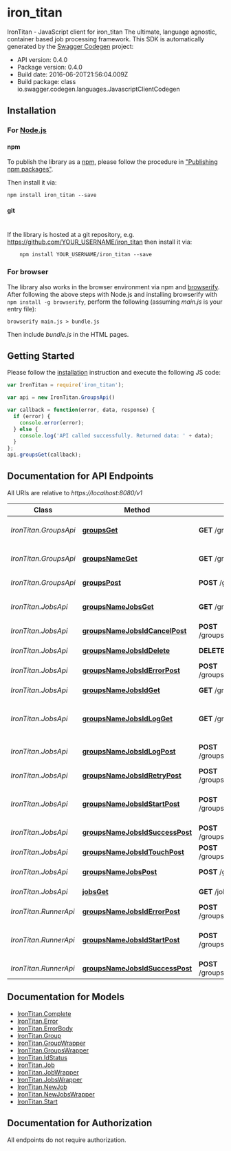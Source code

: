 # iron_titan

IronTitan - JavaScript client for iron_titan
The ultimate, language agnostic, container based job processing framework.
This SDK is automatically generated by the [Swagger Codegen](https://github.com/swagger-api/swagger-codegen) project:

- API version: 0.4.0
- Package version: 0.4.0
- Build date: 2016-06-20T21:56:04.009Z
- Build package: class io.swagger.codegen.languages.JavascriptClientCodegen

## Installation

### For [Node.js](https://nodejs.org/)

#### npm

To publish the library as a [npm](https://www.npmjs.com/),
please follow the procedure in ["Publishing npm packages"](https://docs.npmjs.com/getting-started/publishing-npm-packages).

Then install it via:

```shell
npm install iron_titan --save
```

#### git
#
If the library is hosted at a git repository, e.g.
https://github.com/YOUR_USERNAME/iron_titan
then install it via:

```shell
    npm install YOUR_USERNAME/iron_titan --save
```

### For browser

The library also works in the browser environment via npm and [browserify](http://browserify.org/). After following
the above steps with Node.js and installing browserify with `npm install -g browserify`,
perform the following (assuming *main.js* is your entry file):

```shell
browserify main.js > bundle.js
```

Then include *bundle.js* in the HTML pages.

## Getting Started

Please follow the [installation](#installation) instruction and execute the following JS code:

```javascript
var IronTitan = require('iron_titan');

var api = new IronTitan.GroupsApi()

var callback = function(error, data, response) {
  if (error) {
    console.error(error);
  } else {
    console.log('API called successfully. Returned data: ' + data);
  }
};
api.groupsGet(callback);

```

## Documentation for API Endpoints

All URIs are relative to *https://localhost:8080/v1*

Class | Method | HTTP request | Description
------------ | ------------- | ------------- | -------------
*IronTitan.GroupsApi* | [**groupsGet**](docs/GroupsApi.md#groupsGet) | **GET** /groups | Get all group names.
*IronTitan.GroupsApi* | [**groupsNameGet**](docs/GroupsApi.md#groupsNameGet) | **GET** /groups/{name} | Get information for a group.
*IronTitan.GroupsApi* | [**groupsPost**](docs/GroupsApi.md#groupsPost) | **POST** /groups | Post new group
*IronTitan.JobsApi* | [**groupsNameJobsGet**](docs/JobsApi.md#groupsNameJobsGet) | **GET** /groups/{name}/jobs | Get job list by group name.
*IronTitan.JobsApi* | [**groupsNameJobsIdCancelPost**](docs/JobsApi.md#groupsNameJobsIdCancelPost) | **POST** /groups/{name}/jobs/{id}/cancel | Cancel a job.
*IronTitan.JobsApi* | [**groupsNameJobsIdDelete**](docs/JobsApi.md#groupsNameJobsIdDelete) | **DELETE** /groups/{name}/jobs/{id} | Delete the job.
*IronTitan.JobsApi* | [**groupsNameJobsIdErrorPost**](docs/JobsApi.md#groupsNameJobsIdErrorPost) | **POST** /groups/{name}/jobs/{id}/error | Mark job as failed.
*IronTitan.JobsApi* | [**groupsNameJobsIdGet**](docs/JobsApi.md#groupsNameJobsIdGet) | **GET** /groups/{name}/jobs/{id} | Gets job by id
*IronTitan.JobsApi* | [**groupsNameJobsIdLogGet**](docs/JobsApi.md#groupsNameJobsIdLogGet) | **GET** /groups/{name}/jobs/{id}/log | Get the log of a completed job.
*IronTitan.JobsApi* | [**groupsNameJobsIdLogPost**](docs/JobsApi.md#groupsNameJobsIdLogPost) | **POST** /groups/{name}/jobs/{id}/log | Send in a log for storage.
*IronTitan.JobsApi* | [**groupsNameJobsIdRetryPost**](docs/JobsApi.md#groupsNameJobsIdRetryPost) | **POST** /groups/{name}/jobs/{id}/retry | Retry a job.
*IronTitan.JobsApi* | [**groupsNameJobsIdStartPost**](docs/JobsApi.md#groupsNameJobsIdStartPost) | **POST** /groups/{name}/jobs/{id}/start | Mark job as started, ie: status &#x3D; &#39;running&#39;
*IronTitan.JobsApi* | [**groupsNameJobsIdSuccessPost**](docs/JobsApi.md#groupsNameJobsIdSuccessPost) | **POST** /groups/{name}/jobs/{id}/success | Mark job as succeeded.
*IronTitan.JobsApi* | [**groupsNameJobsIdTouchPost**](docs/JobsApi.md#groupsNameJobsIdTouchPost) | **POST** /groups/{name}/jobs/{id}/touch | Extend job timeout.
*IronTitan.JobsApi* | [**groupsNameJobsPost**](docs/JobsApi.md#groupsNameJobsPost) | **POST** /groups/{name}/jobs | Enqueue Job
*IronTitan.JobsApi* | [**jobsGet**](docs/JobsApi.md#jobsGet) | **GET** /jobs | Get next job.
*IronTitan.RunnerApi* | [**groupsNameJobsIdErrorPost**](docs/RunnerApi.md#groupsNameJobsIdErrorPost) | **POST** /groups/{name}/jobs/{id}/error | Mark job as failed.
*IronTitan.RunnerApi* | [**groupsNameJobsIdStartPost**](docs/RunnerApi.md#groupsNameJobsIdStartPost) | **POST** /groups/{name}/jobs/{id}/start | Mark job as started, ie: status &#x3D; &#39;running&#39;
*IronTitan.RunnerApi* | [**groupsNameJobsIdSuccessPost**](docs/RunnerApi.md#groupsNameJobsIdSuccessPost) | **POST** /groups/{name}/jobs/{id}/success | Mark job as succeeded.


## Documentation for Models

 - [IronTitan.Complete](docs/Complete.md)
 - [IronTitan.Error](docs/Error.md)
 - [IronTitan.ErrorBody](docs/ErrorBody.md)
 - [IronTitan.Group](docs/Group.md)
 - [IronTitan.GroupWrapper](docs/GroupWrapper.md)
 - [IronTitan.GroupsWrapper](docs/GroupsWrapper.md)
 - [IronTitan.IdStatus](docs/IdStatus.md)
 - [IronTitan.Job](docs/Job.md)
 - [IronTitan.JobWrapper](docs/JobWrapper.md)
 - [IronTitan.JobsWrapper](docs/JobsWrapper.md)
 - [IronTitan.NewJob](docs/NewJob.md)
 - [IronTitan.NewJobsWrapper](docs/NewJobsWrapper.md)
 - [IronTitan.Start](docs/Start.md)


## Documentation for Authorization

 All endpoints do not require authorization.

